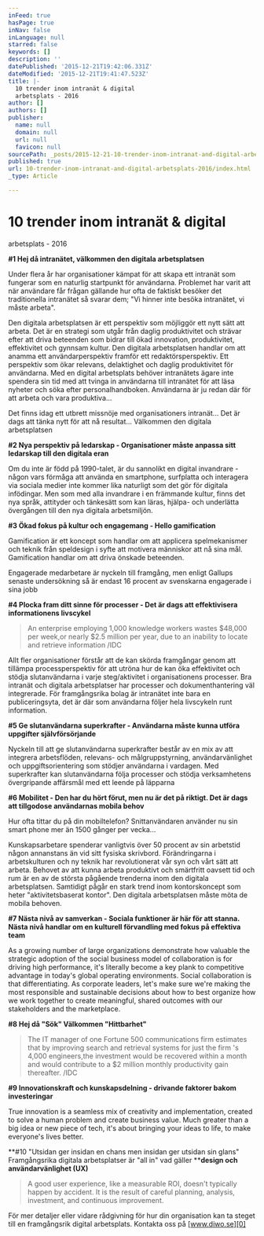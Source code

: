 ```yaml
---
inFeed: true
hasPage: true
inNav: false
inLanguage: null
starred: false
keywords: []
description: ''
datePublished: '2015-12-21T19:42:06.331Z'
dateModified: '2015-12-21T19:41:47.523Z'
title: |-
  10 trender inom intranät & digital
  arbetsplats - 2016
author: []
authors: []
publisher:
  name: null
  domain: null
  url: null
  favicon: null
sourcePath: _posts/2015-12-21-10-trender-inom-intranat-and-digital-arbetsplats-2016.md
published: true
url: 10-trender-inom-intranat-and-digital-arbetsplats-2016/index.html
_type: Article

---
```

# 10 trender inom intranät & digital
arbetsplats - 2016

**\#1 Hej då intranätet, välkommen den digitala
arbetsplatsen**

Under flera år har organisationer kämpat för att skapa ett
intranät som fungerar som en naturlig startpunkt för
användarna. Problemet har varit att när användare får frågan
gällande hur ofta de faktiskt besöker det traditionella intranätet
så svarar dem; "Vi hinner inte besöka intranätet, vi måste
arbeta".

Den digitala arbetsplatsen är ett perspektiv som möjliggör ett nytt sätt att
arbeta. Det är en strategi som utgår från daglig produktivitet och strävar
efter att driva beteenden som bidrar till ökad innovation, produktivitet,
effektivitet och gynnsam kultur. Den digitala arbetsplatsen handlar om att
anamma ett användarperspektiv framför ett redaktörsperspektiv. Ett
perspektiv som ökar relevans, delaktighet och daglig produktivitet för
användarna. Med en digital arbetsplats behöver intranätets ägare inte
spendera sin tid med att tvinga in användarna till intranätet för att läsa
nyheter och söka efter personalhandboken. Användarna är ju redan där för
att arbeta och vara produktiva...

Det finns idag ett utbrett missnöje med organisationers intranät... Det är
dags att tänka nytt för att nå resultat... Välkommen den digitala
arbetsplatsen

**\#2 Nya perspektiv på ledarskap - Organisationer måste anpassa sitt ledarskap
till den digitala eran**

Om du inte är född på 1990-talet, är du sannolikt
en digital invandrare - någon vars förmåga att
använda en smartphone, surfplatta och interagera
via sociala medier inte kommer lika naturligt som
det gör för digitala infödingar. Men som med alla
invandrare i en främmande kultur, finns det nya
språk, attityder och tänkesätt som kan läras,
hjälpa- och underlätta övergången till den nya
digitala arbetsmiljön.

**\#3 Ökad fokus på kultur och engagemang - Hello
gamification**

Gamification är ett koncept som handlar om att
applicera spelmekanismer och teknik från
speldesign i syfte att motivera människor att nå
sina mål. Gamification handlar om att driva önskade
beteenden.

Engagerade medarbetare är nyckeln till framgång,
men enligt Gallups senaste undersökning så är
endast 16 procent av svenskarna engagerade i sina
jobb

**\#4 Plocka fram ditt sinne för processer - Det är
dags att effektivisera informationens livscykel**

> An enterprise employing 1,000 knowledge workers
> wastes $48,000 per week,or nearly $2.5 million per
> year, due to an inability to locate and retrieve
> information /IDC

Allt fler organisationer förstår att de kan skörda framgångar genom att
tillämpa processperspektiv för att utröna hur de kan öka effektivitet och
stödja slutanvändarna i varje steg/aktivitet i organisationens processer. Bra
intranät och digitala arbetsplatser har processer och dokumenthantering väl
integrerade. För framgångsrika bolag är intranätet inte bara en
publiceringsyta, det är där som användarna följer hela livscykeln runt
information.

**\#5 Ge slutanvändarna superkrafter - Användarna
måste kunna utföra uppgifter självförsörjande**

Nyckeln till att ge slutanvändarna superkrafter
består av en mix av att integrera arbetsflöden,
relevans- och målgruppstyrning,
användarvänlighet och uppgiftsorientering som
stödjer användarna i vardagen. Med superkrafter
kan slutanvändarna följa processer och stödja
verksamhetens övergripande affärsmål med ett
leende på läpparna

**\#6 Mobilitet - Den har du hört förut, men nu är det
på riktigt. Det är dags att tillgodose användarnas
mobila behov**

Hur ofta tittar du på din mobiltelefon?
Snittanvändaren använder nu sin smart phone mer
än 1500 gånger per vecka...

Kunskapsarbetare spenderar vanligtvis över 50 procent av sin arbetstid
någon annanstans än vid sitt fysiska skrivbord. Förändringarna i
arbetskulturen och ny teknik har revolutionerat vår syn och vårt sätt att
arbeta. Behovet av att kunna arbeta produktivt och smärtfritt oavsett tid och
rum är en av de största pågående trenderna inom den digitala arbetsplatsen.
Samtidigt pågår en stark trend inom kontorskoncept som heter
"aktivitetsbaserat kontor". Den digitala arbetsplatsen måste möta de mobila
behoven.

**\#7 Nästa nivå av samverkan - Sociala
funktioner är här för att stanna. Nästa nivå
handlar om en kulturell förvandling med
fokus på effektiva team**

As a growing number of large organizations demonstrate how valuable the
strategic adoption of the social business model of collaboration is for driving
high performance, it's literally become a key plank to competitive advantage
in today's global operating environments. Social collaboration is that
differentiating. As corporate leaders, let's make sure we're making the most
responsible and sustainable decisions about how to best organize how we
work together to create meaningful, shared outcomes with our stakeholders
and the marketplace.

**\#8 Hej då "Sök" Välkommen "Hittbarhet"**

> The IT manager of one Fortune 500 communications
> firm estimates that by improving search and
> retrieval systems for just the firm 's 4,000
> engineers,the investment would be recovered
> within a month and would contribute to a $2
> million monthly productivity gain thereafter. /IDC

**\#9 Innovationskraft och kunskapsdelning -
drivande faktorer bakom investeringar**

True innovation is a seamless mix of creativity and
implementation, created to solve a human problem
and create business value. Much greater than a big
idea or new piece of tech, it's about bringing your
ideas to life, to make everyone's lives better.

**\#10 "Utsidan ger insidan en chans men insidan ger
utsidan sin glans" Framgångsrika digitala
arbetsplatser är "all in" vad gäller ****design och
användarvänlighet (UX)**

> A good user experience, like a measurable ROI,
> doesn't typically happen by accident. It is the
> result of careful planning, analysis, investment,
> and continuous improvement.

För mer detaljer eller vidare rådgivning för hur
din organisation kan ta steget till en
framgångsrik digital arbetsplats. Kontakta oss på [www.diwo.se][0]

[0]: http://www.diwo.se/